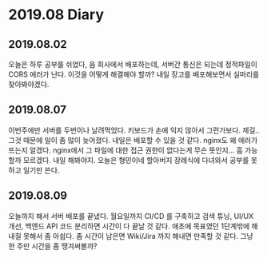 2019.08 Diary
=================

## 2019.08.02

오늘은 하루 공부를 쉬었다, 음 회사에서 배포하는데, 서버간 통신은 되는데 정적파일이 CORS 에러가 난다. 이것을 어떻게 해결해야 할까? 내일 장고를 배포해보면서 실마리를 찾아봐야겠다.


## 2019.08.07

이번주에만 서버를 두번이나 날려먹었다. 키보드가 손에 익지 않아서 그런가보다. 제길.. 그것 때문에 일이 좀 많이 늦어졌다. 내일은 배포할 수 있을 것 같다. nginx도 왜 에러가 뜨는지 알겠다. nginx에서 그 파일에 대한 접근 권한이 없다는게 무슨 뜻인지... 흠 가능할까 모르겠다. 내일 해봐야지. 오늘은 형민이네 할아버지 장례식에 다녀와서 공부를 못하고 일기만 쓴다.


## 2019.08.09

오늘까지 해서 서버 배포를 끝냈다. 월요일까지 CI/CD 를 구축하고 검색 튜닝, UI/UX 개선, 백엔드 API 코드 분리하면 시간이 다 끝날 것 같다. 애초에 목표였던 1단계밖에 해내질 못해서 좀 아쉽다. 좀 시간이 남은면 Wiki/Jira 까지 해내면 만족할 것 같다. 그냥 한 주만 시간을 좀 땡겨써볼까? 